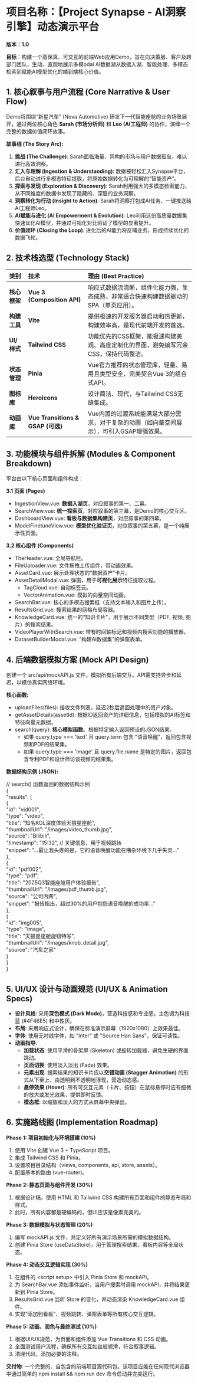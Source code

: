 # **项目名称：【Project Synapse \- AI洞察引擎】动态演示平台**

**版本：1.0**

**目标**：构建一个高保真、可交互的前端Web应用Demo，旨在向决策层、客户及跨部门团队，生动、直观地展示多模odal AI数据湖从数据入湖、智能处理、多模态检索到赋能AI模型优化的端到端核心价值。

## **1\. 核心叙事与用户流程 (Core Narrative & User Flow)**

Demo将围绕“新星汽车” (Nova Automotive) 研发下一代智能座舱的业务场景展开，通过两位核心角色 **Sarah (市场分析师)** 和 **Leo (AI工程师)** 的协作，演绎一个完整的数据价值闭环故事。

**故事线 (The Story Arc):**

1. **挑战 (The Challenge)**: Sarah面临海量、异构的市场与用户数据孤岛，难以进行高效洞察。  
2. **汇入与理解 (Ingestion & Understanding)**: 数据被轻松汇入Synapse平台，后台自动进行多模态特征提取，将原始数据转化为可理解的“智能资产”。  
3. **探索与发现 (Exploration & Discovery)**: Sarah利用强大的多模态检索能力，从不同维度的数据中发现了隐藏的、深层的业务洞察。  
4. **洞察转化为行动 (Insight to Action)**: Sarah将洞察打包成AI任务，一键推送给AI工程师Leo。  
5. **AI赋能与进化 (AI Empowerment & Evolution)**: Leo利用这份高质量数据集快速优化AI模型，并通过可视化对比验证了模型的显著提升。  
6. **价值闭环 (Closing the Loop)**: 进化后的AI能力将反哺业务，形成持续优化的数据飞轮。

## **2\. 技术栈选型 (Technology Stack)**

| 类别 | 技术 | 理由 (Best Practice) |
| :---- | :---- | :---- |
| **核心框架** | **Vue 3 (Composition API)** | 响应式数据流清晰，组件化能力强，生态成熟，非常适合快速构建数据驱动的SPA（单页应用）。 |
| **构建工具** | **Vite** | 提供极速的开发服务器启动和热更新，构建效率高，是现代前端开发的首选。 |
| **UI/样式** | **Tailwind CSS** | 功能优先的CSS框架，能极速构建美观、高度定制化的界面，避免编写冗余CSS，保持代码整洁。 |
| **状态管理** | **Pinia** | Vue官方推荐的状态管理库，轻量、易用且类型安全，完美契合Vue 3的组合式API。 |
| **图标库** | **Heroicons** | 设计简洁、现代，与Tailwind CSS无缝集成。 |
| **动画库** | **Vue Transitions & GSAP (可选)** | Vue内置的过渡系统能满足大部分需求，对于复杂的动画（如向量空间展示），可引入GSAP增强效果。 |

## **3\. 功能模块与组件拆解 (Modules & Component Breakdown)**

平台由以下核心页面和组件构成：

**3.1 页面 (Pages)**

* IngestionView.vue: **数据入湖页**，对应叙事的第一、二幕。  
* SearchView.vue: **统一探索页**，对应叙事的第三幕，是Demo的核心交互区。  
* DashboardView.vue: **看板与数据集构建页**，对应叙事的第四幕。  
* ModelFinetuneView.vue: **模型优化验证页**，对应叙事的第五幕，是一个纯展示性页面。

**3.2 核心组件 (Components)**

* TheHeader.vue: 全局导航栏。  
* FileUploader.vue: 文件拖拽上传组件，带动画效果。  
* AssetCard.vue: 展示处理状态的“数据资产”卡片。  
* AssetDetailModal.vue: 弹窗，用于**可视化展示**特征提取过程。  
  * TagCloud.vue: 自动标签云。  
  * VectorAnimation.vue: 模拟的向量空间动画。  
* SearchBar.vue: 核心的多模态搜索框（支持文本输入和图片上传）。  
* ResultsGrid.vue: 搜索结果的网格布局容器。  
* KnowledgeCard.vue: 统一的“知识卡片”，用于展示不同类型（PDF, 视频, 图片）的搜索结果。  
* VideoPlayerWithSearch.vue: 带有时间轴标记和视频内搜索功能的播放器。  
* DatasetBuilderModal.vue: “构建AI数据集”的弹窗表单。

## **4\. 后端数据模拟方案 (Mock API Design)**

创建一个 src/api/mockAPI.js 文件，模拟所有后端交互。API需支持异步和延迟，以模仿真实网络环境。

**核心函数:**

* uploadFiles(files): 接收文件列表，延迟2秒后返回处理中的资产对象。  
* getAssetDetails(assetId): 根据ID返回资产的详细信息，包括模拟的AI标签和特征向量元数据。  
* search(query): **核心模拟函数**。根据特定输入返回预设的JSON结果。  
  * 如果 query.type \=== 'text' 且 query.term 包含 "语音唤醒"，返回包含视频和PDF的结果集。  
  * 如果 query.type \=== 'image' 且 query.file.name 是特定的图片，返回包含专利PDF和设计师访谈视频的结果集。

**数据结构示例 (JSON):**

// search() 函数返回的数据结构示例  
{  
  "results": \[  
    {  
      "id": "vid001",  
      "type": "video",  
      "title": "知名KOL深度体验天狼星座舱",  
      "thumbnailUrl": "/images/video\_thumb.jpg",  
      "source": "Bilibili",  
      "timestamp": "15:32", // 关键信息，用于视频跳转  
      "snippet": "...最让我头疼的是，它的语音唤醒功能在嘈杂环境下几乎失灵..."  
    },  
    {  
      "id": "pdf002",  
      "type": "pdf",  
      "title": "2025Q3智能座舱用户体验报告",  
      "thumbnailUrl": "/images/pdf\_thumb.jpg",  
      "source": "公司内网",  
      "snippet": "报告指出，超过30%的用户抱怨语音唤醒的成功率..."  
    },  
    {  
        "id": "img005",  
        "type": "image",  
        "title": "天狼星座舱旋钮特写",  
        "thumbnailUrl": "/images/knob\_detail.jpg",  
        "source": "汽车之家"  
    }  
  \]  
}

## **5\. UI/UX 设计与动画规范 (UI/UX & Animation Specs)**

* **设计风格**: 采用**深色模式 (Dark Mode)**，营造科技感和专业感。主色调为科技蓝 (\#4F46E5) 和中性灰。  
* **布局**: 采用响应式设计，确保在标准演示屏幕（1920x1080）上效果最佳。  
* **字体**: 使用无衬线字体，如 "Inter" 或 "Source Han Sans"，保证可读性。  
* **动画指导**:  
  * **加载状态**: 使用平滑的骨架屏 (Skeleton) 或旋转加载器，避免生硬的界面跳动。  
  * **页面切换**: 使用淡入淡出 (Fade) 效果。  
  * **元素出现**: 搜索结果的知识卡片应以**交错动画 (Stagger Animation)** 的形式从下至上、由透明到不透明地浮现，营造动态感。  
  * **悬停效果 (Hover)**: 所有可交互元素（卡片、按钮）在鼠标悬停时应有细微的放大或发光效果，提供即时反馈。  
  * **模态框**: 以缩放和淡入的方式从屏幕中央弹出。

## **6\. 实施路线图 (Implementation Roadmap)**

**Phase 1: 项目初始化与环境搭建 (10%)**

1. 使用 Vite 创建 Vue 3 \+ TypeScript 项目。  
2. 集成 Tailwind CSS 和 Pinia。  
3. 设置项目目录结构（views, components, api, store, assets）。  
4. 配置基本的路由 (vue-router)。

**Phase 2: 静态页面与组件开发 (30%)**

1. 根据设计稿，使用 HTML 和 Tailwind CSS 构建所有页面和组件的静态布局和样式。  
2. 此时，所有内容都是硬编码的，但UI应该是像素完美的。

**Phase 3: 数据模拟与状态管理 (20%)**

1. 编写 mockAPI.js 文件，并定义好所有演示场景所需的模拟数据结构。  
2. 创建 Pinia Store (useDataStore)，用于管理搜索结果、看板内容等全局状态。

**Phase 4: 动态交互逻辑实现 (30%)**

1. 在组件的 \<script setup\> 中引入 Pinia Store 和 mockAPI。  
2. 为 SearchBar.vue 添加事件监听，当用户搜索时调用 mockAPI，并将结果更新到 Pinia Store。  
3. ResultsGrid.vue 监听 Store 的变化，并动态渲染 KnowledgeCard.vue 组件。  
4. 实现“添加到看板”、视频跳转、弹窗表单等所有核心交互逻辑。

**Phase 5: 动画、润色与最终测试 (10%)**

1. 根据UI/UX规范，为页面和组件添加 Vue Transitions 和 CSS 动画。  
2. 全面测试用户流程，确保所有交互如丝般顺滑，符合叙事逻辑。  
3. 清理代码，添加必要的注释。

**交付物**: 一个完整的、自包含的前端项目源代码包。该项目应能在任何现代浏览器中通过简单的 npm install && npm run dev 命令启动并完美运行。